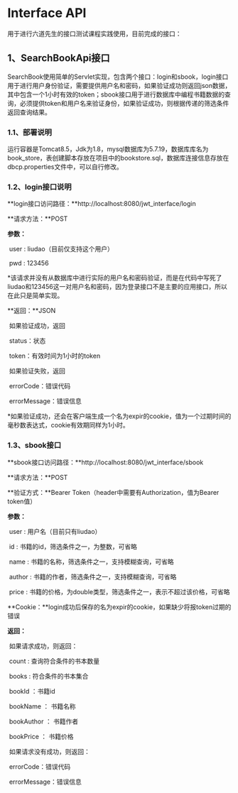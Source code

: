 # Interface API
用于进行六道先生的接口测试课程实践使用，目前完成的接口：

## 1、SearchBookApi接口

​	SearchBook使用简单的Servlet实现，包含两个接口：login和sbook，login接口用于进行用户身份验证，需要提供用户名和密码，如果验证成功则返回json数据，其中包含一个1小时有效的token；sbook接口用于进行数据库中编程书籍数据的查询，必须提供token和用户名来验证身份，如果验证成功，则根据传递的筛选条件返回查询结果。

### 1.1、部署说明

​	运行容器是Tomcat8.5，Jdk为1.8，mysql数据库为5.7.19，数据库库名为book_store，表创建脚本存放在项目中的bookstore.sql，数据库连接信息存放在dbcp.properties文件中，可以自行修改。

### 1.2、login接口说明

**login接口访问路径：**http://localhost:8080/jwt_interface/login

**请求方法：**POST

**参数：**

​	user : liudao（目前仅支持这个用户）

​	pwd : 123456

*该请求并没有从数据库中进行实际的用户名和密码验证，而是在代码中写死了liudao和123456这一对用户名和密码，因为登录接口不是主要的应用接口，所以在此只是简单实现。

**返回：**JSON

​	如果验证成功，返回

​		status：状态

​		token：有效时间为1小时的token

​	如果验证失败，返回

​		errorCode：错误代码

​		errorMessage：错误信息

*如果验证成功，还会在客户端生成一个名为expir的cookie，值为一个过期时间的毫秒数表达式，cookie有效期同样为1小时。

### 1.3、sbook接口

**sbook接口访问路径：**http://localhost:8080/jwt_interface/sbook

**请求方法：**POST

**验证方式：**Bearer Token（header中需要有Authorization，值为Bearer token值）

**参数：**

​	user : 用户名（目前只有liudao）

​	id : 书籍的id，筛选条件之一，为整数，可省略

​	name : 书籍的名称，筛选条件之一，支持模糊查询，可省略

​	author : 书籍的作者，筛选条件之一，支持模糊查询，可省略

​	price : 书籍的价格，为double类型，筛选条件之一，表示不超过该价格，可省略

**Cookie：**login成功后保存的名为expir的cookie，如果缺少将报token过期的错误

**返回：**

​	如果请求成功，则返回：

​		count : 查询符合条件的书本数量

​		books :  符合条件的书本集合

​			bookId ：书籍id

​			bookName ： 书籍名称

​			bookAuthor ： 书籍作者

​			bookPrice ： 书籍价格

​	如果请求没有成功，则返回：

​		errorCode：错误代码

​		errorMessage：错误信息